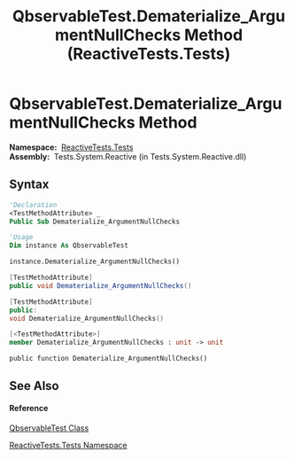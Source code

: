 ﻿---
title: QbservableTest.Dematerialize_ArgumentNullChecks Method  (ReactiveTests.Tests)
TOCTitle: Dematerialize_ArgumentNullChecks Method
ms:assetid: M:ReactiveTests.Tests.QbservableTest.Dematerialize_ArgumentNullChecks
ms:mtpsurl: https://msdn.microsoft.com/en-us/library/reactivetests.tests.qbservabletest.dematerialize_argumentnullchecks(v=VS.103)
ms:contentKeyID: 36620814
ms.date: 06/28/2011
mtps_version: v=VS.103
f1_keywords:
- ReactiveTests.Tests.QbservableTest.Dematerialize_ArgumentNullChecks
dev_langs:
- CSharp
- JScript
- VB
- FSharp
- c++
---

# QbservableTest.Dematerialize\_ArgumentNullChecks Method

**Namespace:**  [ReactiveTests.Tests](hh289046\(v=vs.103\).md)  
**Assembly:**  Tests.System.Reactive (in Tests.System.Reactive.dll)

## Syntax

``` vb
'Declaration
<TestMethodAttribute> _
Public Sub Dematerialize_ArgumentNullChecks
```

``` vb
'Usage
Dim instance As QbservableTest

instance.Dematerialize_ArgumentNullChecks()
```

``` csharp
[TestMethodAttribute]
public void Dematerialize_ArgumentNullChecks()
```

``` c++
[TestMethodAttribute]
public:
void Dematerialize_ArgumentNullChecks()
```

``` fsharp
[<TestMethodAttribute>]
member Dematerialize_ArgumentNullChecks : unit -> unit 
```

``` jscript
public function Dematerialize_ArgumentNullChecks()
```

## See Also

#### Reference

[QbservableTest Class](hh315250\(v=vs.103\).md)

[ReactiveTests.Tests Namespace](hh289046\(v=vs.103\).md)

